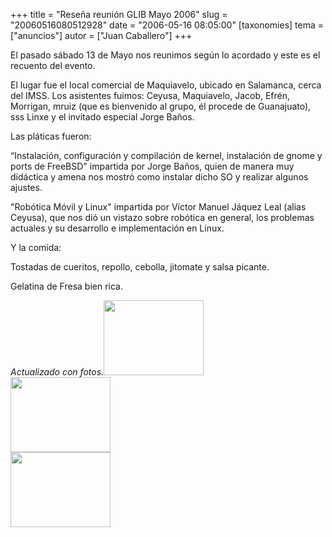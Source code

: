 +++
title = "Reseña reunión GLIB Mayo 2006"
slug = "20060516080512928"
date = "2006-05-16 08:05:00"
[taxonomies]
tema = ["anuncios"]
autor = ["Juan Caballero"]
+++

El pasado sábado 13 de Mayo nos reunimos según lo acordado y este es el
recuento del evento.

<!-- more -->
El lugar fue el local comercial de Maquiavelo, ubicado en Salamanca,
cerca del IMSS. Los asistentes fuimos: Ceyusa, Maquiavelo, Jacob, Efrén,
Morrigan, mruiz (que es bienvenido al grupo, él procede de Guanajuato),
sss Linxe y el invitado especial Jorge Baños.

Las pláticas fueron:

“Instalación, configuración y compilación de kernel, instalación de
gnome y ports de FreeBSD" impartida por Jorge Baños, quien de manera muy
didáctica y amena nos mostró como instalar dicho SO y realizar algunos
ajustes.

"Robótica Móvil y Linux" impartida por Víctor Manuel Jáquez Leal (alias
Ceyusa), que nos dió un vistazo sobre robótica en general, los problemas
actuales y su desarrollo e implementación en Linux.

Y la comida:

Tostadas de cueritos, repollo, cebolla, jitomate y salsa picante.

Gelatina de Fresa bien rica.

*Actualizado con
fotos.*[<img src="http://glib.org.mx/images/articles/20060516080512928_1.png"
width="160" height="120" />](http://glib.org.mx/images/articles/20060516080512928_1_original.png "Ver imagen sin proporción")  
[<img src="http://glib.org.mx/images/articles/20060516080512928_2.png"
width="160" height="120" />](http://glib.org.mx/images/articles/20060516080512928_2_original.png "Ver imagen sin proporción")  
[<img src="http://glib.org.mx/images/articles/20060516080512928_3.png"
width="160" height="120" />](http://glib.org.mx/images/articles/20060516080512928_3_original.png "Ver imagen sin proporción")  

